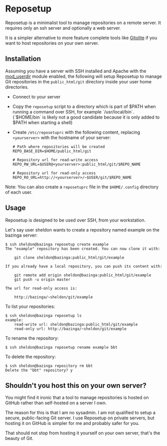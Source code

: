 # Reposetup

Reposetup is a minimalist tool to manage repositories on a remote server. It
requires only an ssh server and optionally a web server.

It is a simpler alternative to more feature complete tools like [Gitolite][] if
you want to host repositories on your own server.

## Installation

Assuming you have a server with SSH installed and Apache with the
[mod_userdir][] module enabled, the following will setup Reposetup to manage
Git repositories in the `public_html/git` directory inside your user home
directories.

- Connect to your server

- Copy the `reposetup` script to a directory which is part of $PATH when
  running a command over SSH, for example `/usr/local/bin`.
  (`$HOME/bin` is likely not a good candidate because it is only added to $PATH
  when starting a shell)

- Create `/etc/reposetuprc` with the following content, replacing
  `<yourserver>` with the hostname of your server:

    ```
    # Path where repositories will be created
    REPO_BASE_DIR=$HOME/public_html/git

    # Repository url for read-write access
    REPO_RW_URL=$USER@<yourserver>:public_html/git/$REPO_NAME

    # Repository url for read-only access
    REPO_RO_URL=http://<yourserver>/~$USER/git/$REPO_NAME
    ```

Note: You can also create a `reposetuprc` file in the `$HOME/.config` directory
of each user.

## Usage

Reposetup is designed to be used over SSH, from your workstation.

Let's say user sheldon wants to create a repository named example on the
bazinga server:

    $ ssh sheldon@bazinga reposetup create example
    The "example" repository has been created. You can now clone it with:

        git clone sheldon@bazinga:public_html/git/example

    If you already have a local repository, you can push its content with:

        git remote add origin sheldon@bazinga:public_html/git/example
        git push -u origin master

    The url for read-only access is:

        http://bazinga/~sheldon/git/example

To list your repositories:

    $ ssh sheldon@bazinga reposetup ls
    example:
        read-write url: sheldon@bazinga:public_html/git/example
        read-only url: http://bazinga/~sheldon/git/example

To rename the repository:

    $ ssh sheldon@bazinga reposetup rename example bbt

To delete the repository:

    $ ssh sheldon@bazinga repository rm bbt
    Delete the "bbt" repository? y

## Shouldn't you host this on your own server?

You might find it ironic that a tool to manage repositories is hosted on
GitHub rather than self-hosted on a server I own.

The reason for this is that I am no sysadmin. I am not qualified to setup a
secure, public-facing Git server. I use Reposetup on private servers, but
hosting it on GitHub is simpler for me and probably safer for you.

That should not stop from hosting it yourself on your own server, that's the
beauty of Git.

[Gitolite]: https://github.com/sitaramc/gitolite
[mod_userdir]: https://httpd.apache.org/docs/2.4/en/mod/mod_userdir.html
